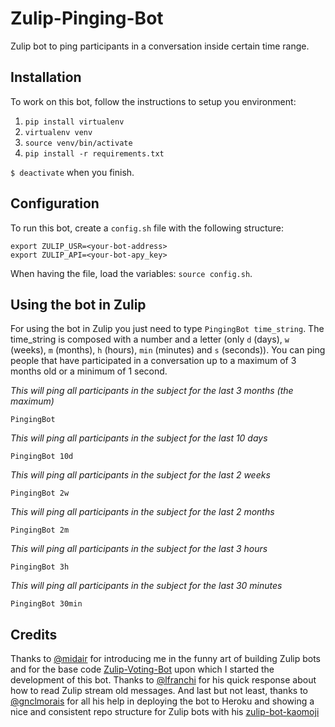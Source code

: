 # Zulip-Pinging-Bot
Zulip bot to ping participants in a conversation inside certain time range.


## Installation
To work on this bot, follow the instructions to setup you environment:

1. `pip install virtualenv`
2. `virtualenv venv`
3. `source venv/bin/activate`
4. `pip install -r requirements.txt`

`$ deactivate` when you finish.


## Configuration
To run this bot, create a `config.sh` file with the following structure:
```
export ZULIP_USR=<your-bot-address>
export ZULIP_API=<your-bot-apy_key>
```
When having the file, load the variables: `source config.sh`.


## Using the bot in Zulip
For using the bot in Zulip you just need to type `PingingBot time_string`. The time_string is composed with a number and a letter (only `d` (days), `w` (weeks), `m` (months), `h` (hours), `min` (minutes) and `s` (seconds)). You can ping people that have participated in a conversation up to a maximum of 3 months old or a minimum of 1 second.

*This will ping all participants in the subject for the last 3 months (the maximum)*

`PingingBot`


*This will ping all participants in the subject for the last 10 days*

`PingingBot 10d`


*This will ping all participants in the subject for the last 2 weeks*

`PingingBot 2w`


*This will ping all participants in the subject for the last 2 months*

`PingingBot 2m`

*This will ping all participants in the subject for the last 3 hours*

`PingingBot 3h`

*This will ping all participants in the subject for the last 30 minutes*

`PingingBot 30min`


## Credits
Thanks to [@midair](https://github.com/midair) for introducing me in the funny art of building Zulip bots and for the base code [Zulip-Voting-Bot](https://github.com/midair/Zulip-Voting-Bot) upon which I started the development of this bot.
Thanks to [@lfranchi](https://github.com/lfranchi) for his quick response about how to read Zulip stream old messages.
And last but not least, thanks to [@gnclmorais](https://github.com/gnclmorais) for all his help in deploying the bot to Heroku and showing a nice and consistent repo structure for Zulip bots with his [zulip-bot-kaomoji](https://github.com/gnclmorais/zulip-bot-kaomoji)

